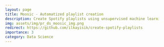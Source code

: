 ```yaml
---
layout: page
title: Moosic - Automatized playlist creation
description: Create Spotify playlists using unsupervised machine learning
img: assets/img/pr_ds_moosic_img.png
redirect: https://github.com/ilkayisik/create-spotify-playlists
importance: 3
category: Data Science
---
```

